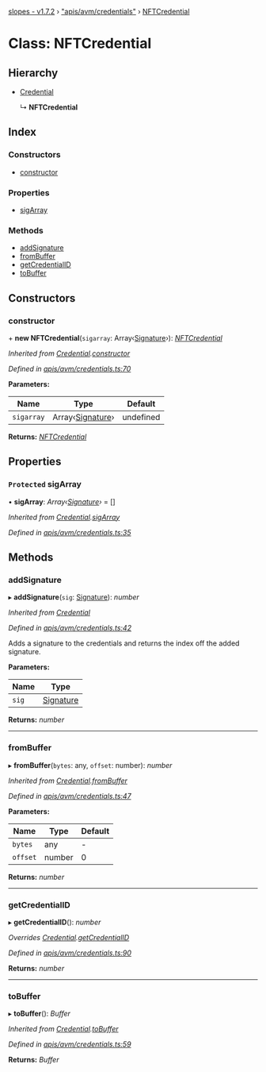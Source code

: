 [slopes - v1.7.2](../README.md) › ["apis/avm/credentials"](../modules/_apis_avm_credentials_.md) › [NFTCredential](_apis_avm_credentials_.nftcredential.md)

# Class: NFTCredential

## Hierarchy

* [Credential](_apis_avm_credentials_.credential.md)

  ↳ **NFTCredential**

## Index

### Constructors

* [constructor](_apis_avm_credentials_.nftcredential.md#constructor)

### Properties

* [sigArray](_apis_avm_credentials_.nftcredential.md#protected-sigarray)

### Methods

* [addSignature](_apis_avm_credentials_.nftcredential.md#addsignature)
* [fromBuffer](_apis_avm_credentials_.nftcredential.md#frombuffer)
* [getCredentialID](_apis_avm_credentials_.nftcredential.md#getcredentialid)
* [toBuffer](_apis_avm_credentials_.nftcredential.md#tobuffer)

## Constructors

###  constructor

\+ **new NFTCredential**(`sigarray`: Array‹[Signature](_apis_avm_types_.signature.md)›): *[NFTCredential](_apis_avm_credentials_.nftcredential.md)*

*Inherited from [Credential](_apis_avm_credentials_.credential.md).[constructor](_apis_avm_credentials_.credential.md#constructor)*

*Defined in [apis/avm/credentials.ts:70](https://github.com/ava-labs/slopes/blob/65cee65/src/apis/avm/credentials.ts#L70)*

**Parameters:**

Name | Type | Default |
------ | ------ | ------ |
`sigarray` | Array‹[Signature](_apis_avm_types_.signature.md)› |  undefined |

**Returns:** *[NFTCredential](_apis_avm_credentials_.nftcredential.md)*

## Properties

### `Protected` sigArray

• **sigArray**: *Array‹[Signature](_apis_avm_types_.signature.md)›* =  []

*Inherited from [Credential](_apis_avm_credentials_.credential.md).[sigArray](_apis_avm_credentials_.credential.md#protected-sigarray)*

*Defined in [apis/avm/credentials.ts:35](https://github.com/ava-labs/slopes/blob/65cee65/src/apis/avm/credentials.ts#L35)*

## Methods

###  addSignature

▸ **addSignature**(`sig`: [Signature](_apis_avm_types_.signature.md)): *number*

*Inherited from [Credential](_apis_avm_credentials_.credential.md)*

*Defined in [apis/avm/credentials.ts:42](https://github.com/ava-labs/slopes/blob/65cee65/src/apis/avm/credentials.ts#L42)*

Adds a signature to the credentials and returns the index off the added signature.

**Parameters:**

Name | Type |
------ | ------ |
`sig` | [Signature](_apis_avm_types_.signature.md) |

**Returns:** *number*

___

###  fromBuffer

▸ **fromBuffer**(`bytes`: any, `offset`: number): *number*

*Inherited from [Credential](_apis_avm_credentials_.credential.md).[fromBuffer](_apis_avm_credentials_.credential.md#frombuffer)*

*Defined in [apis/avm/credentials.ts:47](https://github.com/ava-labs/slopes/blob/65cee65/src/apis/avm/credentials.ts#L47)*

**Parameters:**

Name | Type | Default |
------ | ------ | ------ |
`bytes` | any | - |
`offset` | number | 0 |

**Returns:** *number*

___

###  getCredentialID

▸ **getCredentialID**(): *number*

*Overrides [Credential](_apis_avm_credentials_.credential.md).[getCredentialID](_apis_avm_credentials_.credential.md#abstract-getcredentialid)*

*Defined in [apis/avm/credentials.ts:90](https://github.com/ava-labs/slopes/blob/65cee65/src/apis/avm/credentials.ts#L90)*

**Returns:** *number*

___

###  toBuffer

▸ **toBuffer**(): *Buffer*

*Inherited from [Credential](_apis_avm_credentials_.credential.md).[toBuffer](_apis_avm_credentials_.credential.md#tobuffer)*

*Defined in [apis/avm/credentials.ts:59](https://github.com/ava-labs/slopes/blob/65cee65/src/apis/avm/credentials.ts#L59)*

**Returns:** *Buffer*
